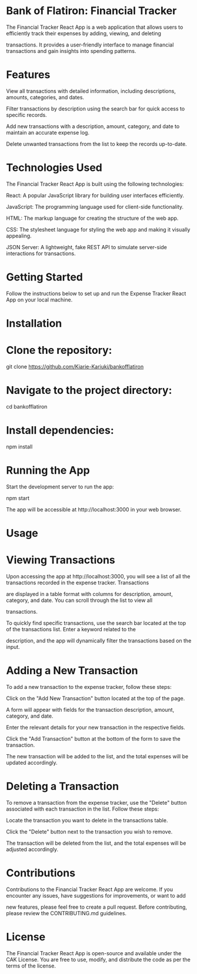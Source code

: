 # Bank of Flatiron: Financial Tracker

The Financial Tracker React App is a web application that allows users to efficiently track their expenses by adding, viewing, and deleting 

transactions. It provides a user-friendly interface to manage financial transactions and gain insights into spending patterns.

#  Features

View all transactions with detailed information, including descriptions, amounts, categories, and dates.

Filter transactions by description using the search bar for quick access to specific records.

Add new transactions with a description, amount, category, and date to maintain an accurate expense log.

Delete unwanted transactions from the list to keep the records up-to-date.

# Technologies Used

The Financial Tracker React App is built using the following technologies:

React: A popular JavaScript library for building user interfaces efficiently.

JavaScript: The programming language used for client-side functionality.

HTML: The markup language for creating the structure of the web app.

CSS: The stylesheet language for styling the web app and making it visually appealing.

JSON Server: A lightweight, fake REST API to simulate server-side interactions for transactions.

# Getting Started

Follow the instructions below to set up and run the Expense Tracker React App on your local machine.

# Installation

# Clone the repository:


git clone https://github.com/Kiarie-Kariuki/bankofflatiron


# Navigate to the project directory:

cd bankofflatiron

# Install dependencies:

npm install

# Running the App

Start the development server to run the app:

npm start

The app will be accessible at http://localhost:3000 in your web browser.

# Usage

# Viewing Transactions

Upon accessing the app at http://localhost:3000, you will see a list of all the transactions recorded in the expense tracker. Transactions 

are displayed in a table format with columns for description, amount, category, and date. You can scroll through the list to view all 

transactions.

To quickly find specific transactions, use the search bar located at the top of the transactions list. Enter a keyword related to the 

description, and the app will dynamically filter the transactions based on the input.

# Adding a New Transaction

To add a new transaction to the expense tracker, follow these steps:

Click on the "Add New Transaction" button located at the top of the page.

A form will appear with fields for the transaction description, amount, category, and date.

Enter the relevant details for your new transaction in the respective fields.

Click the "Add Transaction" button at the bottom of the form to save the transaction.

The new transaction will be added to the list, and the total expenses will be updated accordingly.

# Deleting a Transaction

To remove a transaction from the expense tracker, use the "Delete" button associated with each transaction in the list. Follow these steps:

Locate the transaction you want to delete in the transactions table.

Click the "Delete" button next to the transaction you wish to remove.

The transaction will be deleted from the list, and the total expenses will be adjusted accordingly.

# Contributions

Contributions to the Financial Tracker React App are welcome. If you encounter any issues, have suggestions for improvements, or want to add 

new features, please feel free to create a pull request. Before contributing, please review the CONTRIBUTING.md guidelines.

# License

The Financial Tracker React App is open-source and available under the CAK License. You are free to use, modify, and distribute the code as per the terms of the license.

